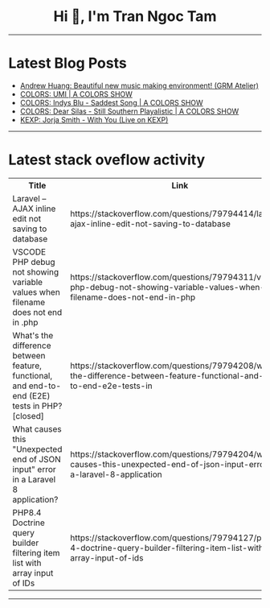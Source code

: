 <h1 align="center">Hi 👋, I'm Tran Ngoc Tam</h1>

---

# Latest Blog Posts 
<!-- BLOG-POST-LIST:START -->
- [Andrew Huang: Beautiful new music making environment! &lpar;GRM Atelier&rpar;](https://dev.to/music_youtube/andrew-huang-beautiful-new-music-making-environment-grm-atelier-5g0a)
- [COLORS: UMI | A COLORS SHOW](https://dev.to/music_youtube/colors-umi-a-colors-show-1798)
- [COLORS: Indys Blu - Saddest Song | A COLORS SHOW](https://dev.to/music_youtube/colors-indys-blu-saddest-song-a-colors-show-3gik)
- [COLORS: Dear Silas - Still Southern Playalistic | A COLORS SHOW](https://dev.to/music_youtube/colors-dear-silas-still-southern-playalistic-a-colors-show-4k88)
- [KEXP: Jorja Smith - With You &lpar;Live on KEXP&rpar;](https://dev.to/music_youtube/kexp-jorja-smith-with-you-live-on-kexp-1aea)
<!-- BLOG-POST-LIST:END -->

---

# Latest stack oveflow activity
<table>
  <tr><th>Title</th><th>Link</th></tr>
  <!-- STACKOVERFLOW:START --><tr><td>Laravel – AJAX inline edit not saving to database</td><td>https://stackoverflow.com/questions/79794414/laravel-ajax-inline-edit-not-saving-to-database</td></tr><tr><td>VSCODE PHP debug not showing variable values when filename does not end in .php</td><td>https://stackoverflow.com/questions/79794311/vscode-php-debug-not-showing-variable-values-when-filename-does-not-end-in-php</td></tr><tr><td>What&#39;s the difference between feature, functional, and end-to-end &lpar;E2E&rpar; tests in PHP? [closed]</td><td>https://stackoverflow.com/questions/79794208/whats-the-difference-between-feature-functional-and-end-to-end-e2e-tests-in</td></tr><tr><td>What causes this &quot;Unexpected end of JSON input&quot; error in a Laravel 8 application?</td><td>https://stackoverflow.com/questions/79794204/what-causes-this-unexpected-end-of-json-input-error-in-a-laravel-8-application</td></tr><tr><td>PHP8.4 Doctrine query builder filtering item list with array input of IDs</td><td>https://stackoverflow.com/questions/79794127/php8-4-doctrine-query-builder-filtering-item-list-with-array-input-of-ids</td></tr><!-- STACKOVERFLOW:END -->
</table>

---


